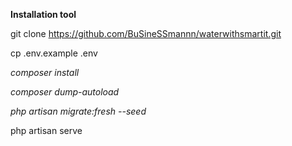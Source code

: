 **Installation tool**

git clone https://github.com/BuSineSSmannn/waterwithsmartit.git

cp .env.example .env

_composer install_ 

_composer dump-autoload_

_php artisan migrate:fresh --seed_

php artisan serve
